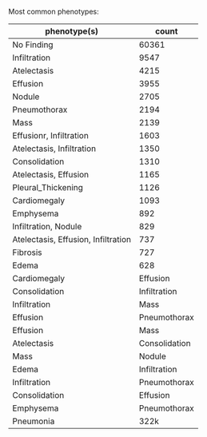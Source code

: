 Most common phenotypes:

phenotype(s) | count
--- | ---
No Finding |60361
Infiltration |                                                                   9547
Atelectasis  |                                                                   4215
Effusion     |                                                                   3955
Nodule  |                                                                        2705
Pneumothorax |                                                                   2194
Mass         |                                                                   2139
Effusionr, Infiltration |                                                          1603
Atelectasis, Infiltration |                                                       1350
Consolidation |                                                                   1310
Atelectasis, Effusion |                                                           1165
Pleural_Thickening |                                                             1126
Cardiomegaly       |                                                             1093
Emphysema           |                                                             892
Infiltration, Nodule |                                                             829
Atelectasis, Effusion, Infiltration |                                                737
Fibrosis                            |                                             727
Edema                               |                                             628
Cardiomegaly|Effusion               |                                             484
Consolidation|Infiltration          |                                             441
Infiltration|Mass                   |                                             420
Effusion|Pneumothorax               |                                             403
Effusion|Mass                       |                                             402
Atelectasis|Consolidation           |                                             398
Mass|Nodule                         |                                             394
Edema|Infiltration                  |                                             392
Infiltration|Pneumothorax           |                                             345
Consolidation|Effusion               |                                            337
Emphysema|Pneumothorax               |                                            337
Pneumonia                            |                                            322k
